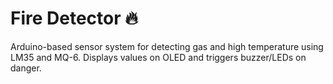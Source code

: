 # Fire Detector 🔥
Arduino-based sensor system for detecting gas and high temperature using LM35 and MQ-6. Displays values on OLED and triggers buzzer/LEDs on danger.
